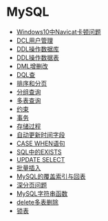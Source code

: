 # MySQL
- <a href="MySQL/Windows10中Navicat卡顿问题.md">Windows10中Navicat卡顿问题</a>
- <a href="MySQL/DCL用户管理.md">DCL用户管理</a>
- <a href="MySQL/DDL操作数据库.md">DDL操作数据库</a>
- <a href="MySQL/DDL操作数据表.md">DDL操作数据表</a>
- <a href="MySQL/DML增删改.md">DML增删改</a>
- <a href="MySQL/DQL查.md">DQL查</a>
- <a href="MySQL/排序和分页.md">排序和分页</a>
- <a href="MySQL/分组查询.md">分组查询</a>
- <a href="MySQL/多表查询.md">多表查询</a>
- <a href="MySQL/约束.md">约束</a>
- <a href="MySQL/事务.md">事务</a>
- <a href="MySQL/存储过程.md">存储过程</a>
- <a href="MySQL/自动更新时间字段.md">自动更新时间字段</a>
- <a href="MySQL/case_when.md">CASE WHEN语句</a>
- <a href="MySQL/SQL中的EXISTS.md">SQL中的EXISTS</a>
- <a href="MySQL/UPDATE_SELECT.md">UPDATE SELECT</a>
- <a href="MySQL/批量插入.md">批量插入</a>
- <a href="MySQL/MySQL的覆盖索引与回表.md">MySQL的覆盖索引与回表</a>
- <a href="MySQL/深分页问题.md">深分页问题</a>
- <a href="MySQL/MySQL字符串函数.md">MySQL字符串函数</a>
- <a href="MySQL/delete多表删除.md">delete多表删除</a>
- <a href="MySQL/锁表.md">锁表</a>

